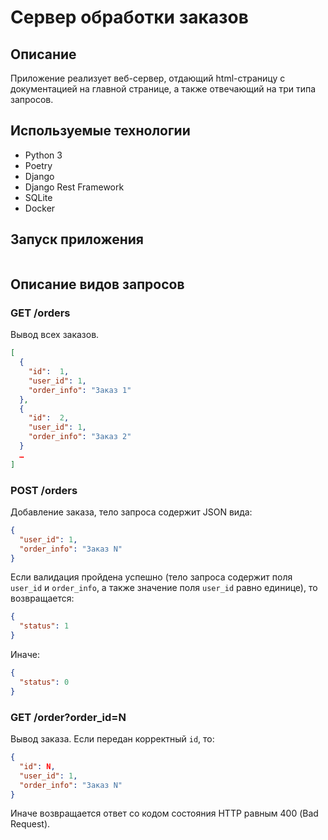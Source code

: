 # Сервер обработки заказов

## Описание

Приложение реализует веб-сервер, отдающий html-страницу с документацией на главной странице, 
а также отвечающий на три типа запросов.


## Используемые технологии

- Python 3
- Poetry
- Django
- Django Rest Framework
- SQLite
- Docker

## Запуск приложения

```commandline

```

## Описание видов запросов

### GET /orders

Вывод всех заказов.

```json
[
  {
    "id":  1,
    "user_id": 1,
    "order_info": "Заказ 1"
  },
  {
    "id":  2,
    "user_id": 1,
    "order_info": "Заказ 2"
  } 
  … 
]
```


### POST /orders

Добавление заказа, тело запроса содержит JSON вида:

```json
{
  "user_id": 1,
  "order_info": "Заказ N"
}
```

Если валидация пройдена успешно (тело запроса содержит поля `user_id` и `order_info`, а также 
значение поля `user_id` равно единице), то возвращается:

```json
{
  "status": 1
}
```

Иначе:

```json
{
  "status": 0
}
```

### GET /order?order_id=N

Вывод заказа. Если передан корректный `id`, то:
```json
{
  "id": N,
  "user_id": 1,
  "order_info": "Заказ N"
}
```

Иначе возвращается ответ со кодом состояния HTTP равным 400 (Bad Request).


